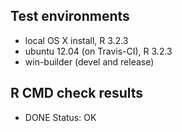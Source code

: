 ## Test environments
* local OS X install, R 3.2.3
* ubuntu 12.04 (on Travis-CI), R 3.2.3
* win-builder (devel and release)

## R CMD check results
* DONE
Status: OK
